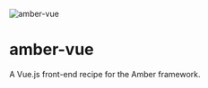 ![amber-vue](https://seanwatters.io/images/amber-vue.png)


# amber-vue
A Vue.js front-end recipe for the Amber framework. 
